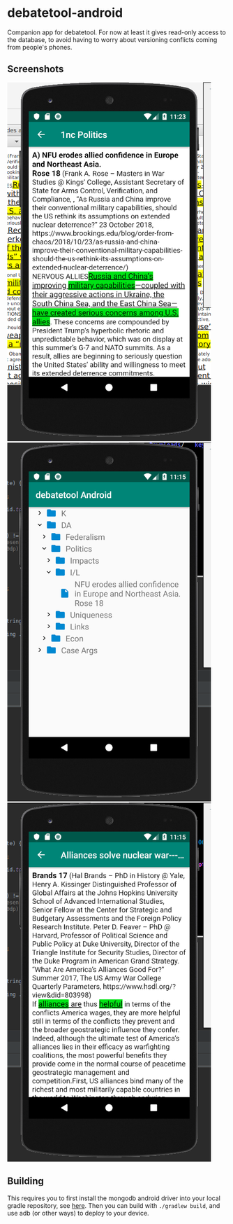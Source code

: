 # debatetool-android
Companion app for debatetool. For now at least it gives read-only access to the database, to avoid having to worry about versioning conflicts coming from people's phones.

## Screenshots

![Block](/wiki/block.png?raw=true "Block")
![Browsing](/wiki/tree.png?raw=true "Browsing")
![Card](/wiki/card.png?raw=true "Card")

## Building
This requires you to first install the mongodb android driver into your local gradle repository, see [here](https://github.com/credman0/mongo-java-driver). Then you can build with ```./gradlew build```, and use adb (or other ways) to deploy to your device.
